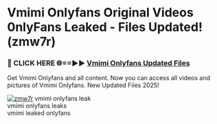 # Vmimi Onlyfans Original Videos 0nlyFans Leaked - Files Updated! (zmw7r)

<h3>🔴 CLICK HERE 🌐==►► <a href="https://tinyurl.com/ms9xzufz" rel="nofollow">Vmimi Onlyfans Updated Files</a></h3>

Get Vmimi Onlyfans and all content. Now you can access all videos and pictures of Vmimi Onlyfans. New Updated Files 2025!

[![zmw7r](https://i.imgur.com/ppqm5kG.gif)](https://tinyurl.com/ms9xzufz)
vmimi onlyfans leak<br>
vmimi onlyfans leaks<br>
vmimi leaked onlyfans